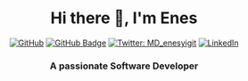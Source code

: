 <h1 align="center">Hi there 👋, I'm Enes</h1>

<p align="center"> 
    <a href="https://github.com/MD_enesyigit"><img src="https://img.shields.io/github/followers/cosasdepuma.svg?label=GitHub&style=social" alt="GitHub"></a>
    <a href="https://github.com/MD_enesyigit?tab=followers"><img src="https://img.shields.io/github/followers/MD_enesyigit?label=Followers&style=social" alt="GitHub Badge"></a>
    <a href="https://twitter.com/MD_enesyigit" target="_blank"><img alt="Twitter: MD_enesyigit" src="https://img.shields.io/twitter/follow/MD_enesyigit.svg?style=social"/></a>
    <a href="https://www.linkedin.com/in/MD_enesyigit"><img src="https://img.shields.io/badge/LinkedIn--_.svg?style=social&logo=linkedin" alt="LinkedIn"></a>
</p>

<h3 align="center">A passionate Software Developer</h3>


<!--

Here are some ideas to get you started:

- 🔭 I’m currently working on ...
- 🌱 I’m currently learning ...
- 👯 I’m looking to collaborate on ...
- 🤔 I’m looking for help with ...
- 💬 Ask me about ...
- 📫 How to reach me: ...
- 😄 Pronouns: ...
- ⚡ Fun fact: ...
-->
